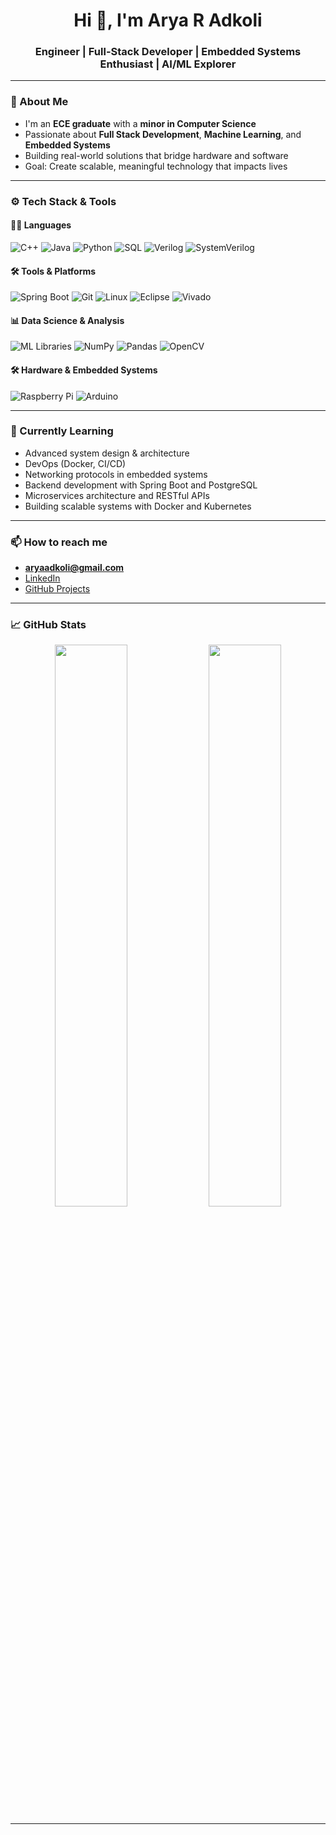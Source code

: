 <h1 align="center">Hi 👋, I'm Arya R Adkoli</h1>
<h3 align="center">Engineer | Full-Stack Developer | Embedded Systems Enthusiast | AI/ML Explorer</h3>

---

### 🧠 About Me

- I'm an **ECE graduate** with a **minor in Computer Science**
- Passionate about **Full Stack Development**, **Machine Learning**, and **Embedded Systems**
- Building real-world solutions that bridge hardware and software  
- Goal: Create scalable, meaningful technology that impacts lives

---

### ⚙️ Tech Stack & Tools

#### 👨‍💻 Languages  
![C++](https://img.shields.io/badge/C++-00599C?style=flat-square&logo=c%2B%2B&logoColor=white)
![Java](https://img.shields.io/badge/Java-007396?style=flat-square&logo=java&logoColor=white)
![Python](https://img.shields.io/badge/Python-3776AB?style=flat-square&logo=python&logoColor=white)
![SQL](https://img.shields.io/badge/PostgreSQL-336791?style=flat-square&logo=postgresql&logoColor=white)
![Verilog](https://img.shields.io/badge/Verilog-0D1117?style=flat-square&logoColor=white)
![SystemVerilog](https://img.shields.io/badge/System%20Verilog-0D1117?style=flat-square&logoColor=white)

#### 🛠️ Tools & Platforms  
![Spring Boot](https://img.shields.io/badge/Spring%20Boot-6DB33F?style=flat-square&logo=spring-boot&logoColor=white)
![Git](https://img.shields.io/badge/Git-F05032?style=flat-square&logo=git&logoColor=white)
![Linux](https://img.shields.io/badge/Linux-FCC624?style=flat-square&logo=linux&logoColor=black)
![Eclipse](https://img.shields.io/badge/Eclipse-2C2255?style=flat-square&logo=eclipse-ide&logoColor=white)
![Vivado](https://img.shields.io/badge/Vivado-FFB91D?style=flat-square&logoColor=black)

#### 📊 Data Science & Analysis  
![ML Libraries](https://img.shields.io/badge/ML%20Libraries-FF6F00?style=flat-square)
![NumPy](https://img.shields.io/badge/NumPy-013243?style=flat-square&logo=numpy&logoColor=white)
![Pandas](https://img.shields.io/badge/Pandas-150458?style=flat-square&logo=pandas&logoColor=white)
![OpenCV](https://img.shields.io/badge/OpenCV-5C3EE8?style=flat-square&logo=opencv&logoColor=white)

#### 🛠️ Hardware & Embedded Systems  
![Raspberry Pi](https://img.shields.io/badge/Raspberry%20Pi-C51A4A?style=flat-square&logo=raspberry-pi&logoColor=white)
![Arduino](https://img.shields.io/badge/Arduino-00979D?style=flat-square&logo=arduino&logoColor=white)


---

### 🌱 Currently Learning

- Advanced system design & architecture
- DevOps (Docker, CI/CD)  
- Networking protocols in embedded systems
- Backend development with Spring Boot and PostgreSQL
- Microservices architecture and RESTful APIs
- Building scalable systems with Docker and Kubernetes

---

### 📫 How to reach me

- **aryaadkoli@gmail.com**  
- [LinkedIn](https://www.linkedin.com/in/aryaadkoli)  
- [GitHub Projects](https://github.com/Aryaadkoli?tab=repositories)

---

### 📈 GitHub Stats

<p align="center">
  <img width="48%" src="https://github-readme-stats.vercel.app/api?username=aryaadkoli&show_icons=true&theme=radical" />
  <img width="48%" src="https://github-readme-streak-stats.herokuapp.com/?user=aryaadkoli&theme=radical" />
</p>

---
<!--
<p align="center">⚡ “Code what you believe. Build what you dream.”</p>
-->

<!--
**Aryaadkoli/Aryaadkoli** is a ✨ _special_ ✨ repository because its `README.md` (this file) appears on your GitHub profile.

Here are some ideas to get you started:

- 🔭 I’m currently working on ...
- 🌱 I’m currently learning ...
- 👯 I’m looking to collaborate on ...
- 🤔 I’m looking for help with ...
- 💬 Ask me about ...
- 📫 How to reach me: ...
- 😄 Pronouns: ...
- ⚡ Fun fact: ...
-->
